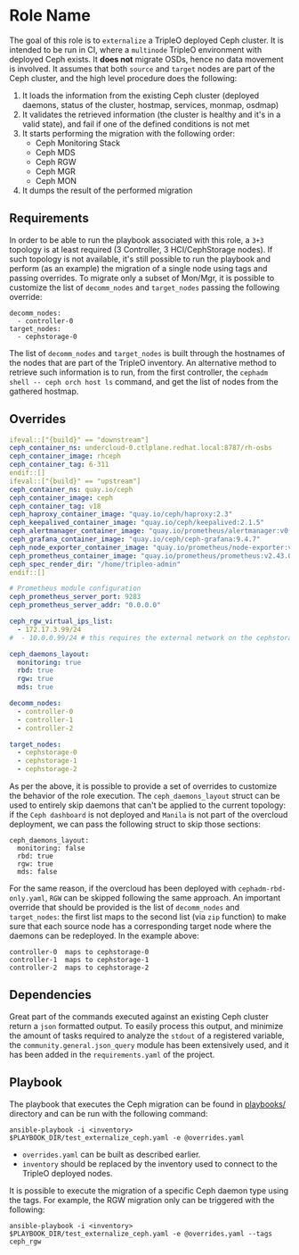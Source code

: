 Role Name
=========

The goal of this role is to `externalize` a TripleO deployed Ceph cluster. It is
intended to be run in CI, where a `multinode` TripleO environment with deployed
Ceph exists.
It **does not** migrate OSDs, hence no data movement is involved.
It assumes that both `source` and `target` nodes are part of the Ceph cluster,
and the high level procedure does the following:

1. It loads the information from the existing Ceph cluster (deployed daemons,
   status of the cluster, hostmap, services, monmap, osdmap)
2. It validates the retrieved information (the cluster is healthy and it's in a
   valid state), and fail if one of the defined conditions is not met
3. It starts performing the migration with the following order:
   - Ceph Monitoring Stack
   - Ceph MDS
   - Ceph RGW
   - Ceph MGR
   - Ceph MON
4. It dumps the result of the performed migration

Requirements
------------

In order to be able to run the playbook associated with this role, a `3+3`
topology is at least required (3 Controller, 3 HCI/CephStorage nodes).
If such topology is not available, it's still possible to run the playbook and
perform (as an example) the migration of a single node using tags and passing
overrides.
To migrate only a subset of Mon/Mgr, it is possible to customize the list of
`decomm_nodes` and `target_nodes` passing the following override:

```
decomm_nodes:
  - controller-0
target_nodes:
  - cephstorage-0
```

The list of `decomm_nodes` and `target_nodes` is built through the hostnames of
the nodes that are part of the TripleO inventory.
An alternative method to retrieve such information is to run, from the first
controller, the `cephadm shell -- ceph orch host ls` command, and get the list
of nodes from the gathered hostmap.

Overrides
---------

```yaml
ifeval::["{build}" == "downstream"]
ceph_container_ns: undercloud-0.ctlplane.redhat.local:8787/rh-osbs
ceph_container_image: rhceph
ceph_container_tag: 6-311
endif::[]
ifeval::["{build}" == "upstream"]
ceph_container_ns: quay.io/ceph
ceph_container_image: ceph
ceph_container_tag: v18
ceph_haproxy_container_image: "quay.io/ceph/haproxy:2.3"
ceph_keepalived_container_image: "quay.io/ceph/keepalived:2.1.5"
ceph_alertmanager_container_image: "quay.io/prometheus/alertmanager:v0.25.0"
ceph_grafana_container_image: "quay.io/ceph/ceph-grafana:9.4.7"
ceph_node_exporter_container_image: "quay.io/prometheus/node-exporter:v1.5.0"
ceph_prometheus_container_image: "quay.io/prometheus/prometheus:v2.43.0"
ceph_spec_render_dir: "/home/tripleo-admin"
endif::[]

# Prometheus module configuration
ceph_prometheus_server_port: 9283
ceph_prometheus_server_addr: "0.0.0.0"

ceph_rgw_virtual_ips_list:
  - 172.17.3.99/24
#  - 10.0.0.99/24 # this requires the external network on the cephstorage node

ceph_daemons_layout:
  monitoring: true
  rbd: true
  rgw: true
  mds: true

decomm_nodes:
  - controller-0
  - controller-1
  - controller-2

target_nodes:
  - cephstorage-0
  - cephstorage-1
  - cephstorage-2
```

As per the above, it is possible to provide a set of overrides to customize the
behavior of the role execution.
The `ceph_daemons_layout` struct can be used to entirely skip daemons that can't
be applied to the current topology: if the `Ceph dashboard` is not deployed and
`Manila` is not part of the overcloud deployment, we can pass the following
struct to skip those sections:

```
ceph_daemons_layout:
  monitoring: false
  rbd: true
  rgw: true
  mds: false
```

For the same reason, if the overcloud has been deployed with `cephadm-rbd-only.yaml`,
`RGW` can be skipped following the same approach.
An important override that should be provided is the list of `decomm_nodes` and
`target_nodes`: the first list maps to the second list (via `zip` function) to
make sure that each source node has a corresponding target node where the daemons
can be redeployed.
In the example above:

```
controller-0  maps to cephstorage-0
controller-1  maps to cephstorage-1
controller-2  maps to cephstorage-2
```

Dependencies
------------

Great part of the commands executed against an existing Ceph cluster return a
`json` formatted output.
To easily process this output, and minimize the amount of tasks required to
analyze the `stdout` of a registered variable, the `community.general.json_query`
module has been extensively used, and it has been added in the `requirements.yaml`
of the project.

Playbook
--------

The playbook that executes the Ceph migration can be found in [playbooks/](../../playbooks/test_externalize_ceph.yaml)
directory and can be run with the following command:

```
ansible-playbook -i <inventory> $PLAYBOOK_DIR/test_externalize_ceph.yaml -e @overrides.yaml
```

- `overrides.yaml` can be built as described earlier.
- `inventory` should be replaced by the inventory used to connect to the TripleO
  deployed nodes.

It is possible to execute the migration of a specific Ceph daemon type using the
tags.
For example, the RGW migration only can be triggered with the following:

```
ansible-playbook -i <inventory> $PLAYBOOK_DIR/test_externalize_ceph.yaml -e @overrides.yaml --tags ceph_rgw
```
